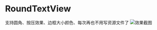 # RoundTextView
支持圆角、按压效果、边框大小颜色、每次再也不用写资源文件了
![效果截图](http://27.155.122.192:8080/uploads/gif/20170930/1506742433737.gif)
